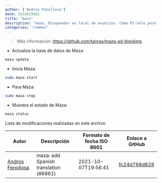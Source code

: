 ```yaml
---
author: ['Andros Fenollosa']
date: 1633629401
title: "maza"
description: "maza, Bloqueador en local de anuncios. Como Pi-hole pero local y usando el sistema operativo."
categories: "common"
---
```

> Más información: <https://github.com/tanrax/maza-ad-blocking>.

- Actualiza la base de datos de Maza:

```bash
maza update
```

- Inicia Maza:

```bash
sudo maza start
```

- Para Maza:

```bash
sudo maza stop
```

- Muestra el estado de Maza:

```bash
maza status
```
Lista de modificaciones realizadas en este archivo


Autor | Descripción | Formato de fecha ISO 8601 | Enlace a GitHub
------|-----|-----|-----
[Andros Fenollosa](mailto:tanrax@users.noreply.github.com) | maza: add Spanish translation (#6861) | 2021-10-07T19:56:41 | [fc24d788d828](https://github.com/tldr-pages/tldr/commit/fc24d788d828604584b7ad9c4aa001d5c43bca63)

